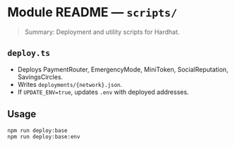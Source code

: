 # Module README — `scripts/`

> Summary: Deployment and utility scripts for Hardhat.

## `deploy.ts`
- Deploys PaymentRouter, EmergencyMode, MiniToken, SocialReputation, SavingsCircles.
- Writes `deployments/{network}.json`.
- If `UPDATE_ENV=true`, updates `.env` with deployed addresses.

## Usage
```bash
npm run deploy:base
npm run deploy:base:env
```
